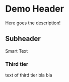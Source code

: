 # Demo Header

Here goes the description!

## Subheader 

Smart Text
### Third tier
text of third tier
bla bla 